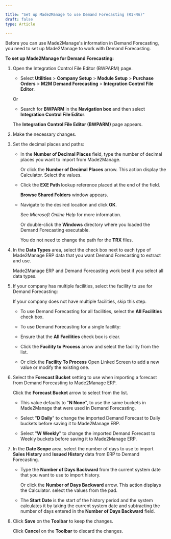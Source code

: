 ```yaml
---

title: "Set up Made2Manage to use Demand Forecasting (R1-NA)"
draft: false
type: Article

---
```


Before you can use Made2Manage's information in Demand Forecasting, you need to set up Made2Manage to work with Demand Forecasting.

**To set up Made2Manage for Demand Forecasting:**

1. Open the Integration Control File Editor (BWPARM) page.

    - Select **Utilities** > **Company Setup** > **Module Setup** > **Purchase Orders** > **M2M Demand Forecasting** > **Integration Control File Editor**.

    Or

    - Search for **BWPARM** in the **Navigation box** and then select **Integration Control File Editor**.

   The **Integration Control File Editor (BWPARM)** page appears.

2. Make the necessary changes.

3. Set the decimal places and paths:

    - In the **Number of Decimal Places** field, type the number of decimal places you want to import from Made2Manage.

        Or click the **Number of Decimal Places** arrow. This action display the Calculator. Select the values.

    - Click the **EXE Path** lookup reference placed at the end of the field.

        **Browse Shared Folders** window appears.

    - Navigate to the desired location and click **OK**.

        See *Microsoft Online Help* for more information.

        Or double-click the **Windows** directory where you loaded the Demand Forecasting executable.

        You do not need to change the path for the **TRX** files.

4. In the **Data Types** area, select the check box next to each type of Made2Manage ERP data that you want Demand Forecasting to extract and use.

    Made2Manage ERP and Demand Forecasting work best if you select all data types.

5. If your company has multiple facilities, select the facility to use for Demand Forecasting:

    If your company does not have multiple facilities, skip this step.

    - To use Demand Forecasting for all facilities, select the **All Facilities** check box.

    - To use Demand Forecasting for a single facility:

    - Ensure that the **All Facilities** check box is clear.

    - Click the **Facility to Process** arrow and select the facility from the list.

    - Or click the **Facility To Process** Open Linked Screen to add a new value or modify the existing one.

6. Select the **Forecast Bucket** setting to use when importing a forecast from Demand Forecasting to Made2Manage ERP.

    Click the **Forecast Bucket** arrow to select from the list.

    - This value defaults to "**N None**", to use the same buckets in Made2Manage that were used in Demand Forecasting.

    - Select "**D Daily**" to change the imported Demand Forecast to Daily buckets before saving it to Made2Manage ERP.

    - Select "**W Weekly**" to change the imported Demand Forecast to Weekly buckets before saving it to Made2Manage ERP.

7. In the **Date Scope** area, select the number of days to use to import **Sales History** and **Issued History** data from ERP to Demand Forecasting.

    - Type the **Number of Days Backward** from the current system date that you want to use to import history.

        Or click the **Number of Days Backward** arrow. This action displays the Calculator. select the values from the pad.

    - The **Start Date** is the start of the history period and the system calculates it by taking the current system date and subtracting the number of days entered in the **Number of Days Backward** field.

8. Click **Save** on the **Toolbar** to keep the changes.

    Click **Cancel** on the **Toolbar** to discard the changes.

​